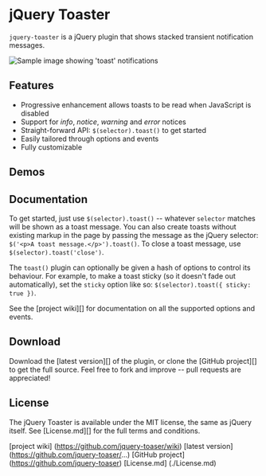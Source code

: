 # jQuery Toaster

`jquery-toaster` is a jQuery plugin that shows stacked transient notification messages. 

<img alt="Sample image showing 'toast' notifications" src="./docs/sample.png">
     
## Features

* Progressive enhancement allows toasts to be read when JavaScript is disabled
* Support for *info*, *notice*, *warning* and *error* notices
* Straight-forward API: `$(selector).toast()` to get started
* Easily tailored through options and events
* Fully customizable

## Demos

## Documentation

To get started, just use `$(selector).toast()` -- whatever `selector` matches will be shown as a toast message. You can also create toasts without existing markup in the page by passing the message as the jQuery selector: `$('<p>A toast message.</p>').toast()`. To close a toast message, use `$(selector).toast('close')`.

The `toast()` plugin can optionally be given a hash of options to control its behaviour. For example, to make a toast sticky (so it doesn't fade out automatically), set the `sticky` option like so: `$(selector).toast({ sticky: true })`.

See the [project wiki][] for documentation on all the supported options and events.

## Download

Download the [latest version][] of the plugin, or clone the [GitHub project][] to get the full source. Feel free to fork and improve -- pull requests are appreciated!

## License

The jQuery Toaster is available under the MIT license, the same as jQuery itself. See [License.md][] for the full terms and conditions.


[project wiki] (https://github.com/jquery-toaser/wiki)
[latest version] (https://github.com/jquery-toaser/...)
[GitHub project] (https://github.com/jquery-toaser)
[License.md] (./License.md)